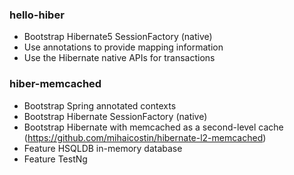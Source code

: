 ### hello-hiber

* Bootstrap Hibernate5 SessionFactory (native)
* Use annotations to provide mapping information
* Use the Hibernate native APIs for transactions

### hiber-memcached
* Bootstrap Spring annotated contexts
* Bootstrap Hibernate SessionFactory (native)
* Bootstrap Hibernate with memcached as a second-level cache (https://github.com/mihaicostin/hibernate-l2-memcached)
* Feature HSQLDB in-memory database 
* Feature TestNg

